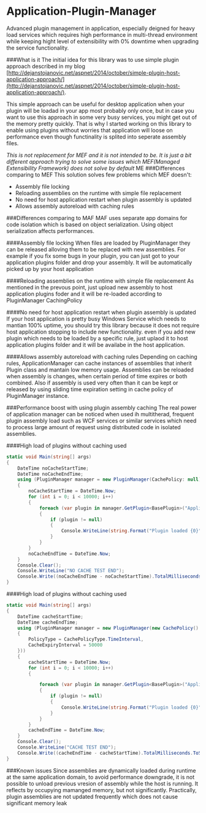 # Application-Plugin-Manager
Advanced plugin management in application, especially deigned for heavy load services which requires high performance in multi-thread environment while keeping hight level of extensibility with 0% downtime when upgrading the service functionality.

###What is it
The initial idea for this library was to use simple plugin approach described in my blog [http://dejanstojanovic.net/aspnet/2014/october/simple-plugin-host-application-approach/](http://dejanstojanovic.net/aspnet/2014/october/simple-plugin-host-application-approach/). 

This simple approach can be useful for desktop application when your plugin will be loadad in your app most probably only once, but in case you want to use this approach in some very busy services, you might get out of the memory pretty quickly. That is why I started working on this library to enable using plugins without worries that application will loose on performance even though functinality is splited into seperate assembly files.

_This is not replacement for MEF and it is not intended to be. It is just a bit different approach trying to solve some issues which MEF(Managed Extensibility Framework) does not solve by default_
ME
###Differences comparing to MEF
This solution solves few problems which MEF doesn't:
- Assembly file locking
- Reloading assemblies on the runtime with simple file replacement
- No need for host application restart when plugin assembly is updated
- Allows assembly autoreload with caching rules

###Differences comparing to MAF
MAF uses separate app domains for code isolation which is based on object serialization. Using object serialization affects performances.


####Assembly file locking
When files are loaded by PluginManager they can be released alloving them to be replaced with new assemblies. For example if you fix some bugs in your plugin, you can just got to your application plugins folder and drop your assembly. It will be automatically picked up by your host application

####Reloading assemblies on the runtime with simple file replacement
As mentioned in the prevous point, just upload new assembly to host application plugins foder and it will be re-loaded according to PluginManager CachingPolicy

####No need for host application restart when plugin assembly is updated
If your host application is pretty busy Windows Service which needs to mantian 100% uptime, you should try this library because it does not require host application stopping to include new functionality.
even if you add new plugin which needs to be loaded by a specific rule, just uplaod it to host application plugins folder and it will be availabe in the host application.

####Allows assembly autoreload with caching rules
Depending on caching rules, ApplicationManager can cache instances of assemblies that inherit Plugin class and mantain low memory usage. Assemblies can be reloaded when assembly is changes, when certain period of time expires or both combined.
Also if assembly is used very often than it can be kept or released by using sliding time expiration setting in cache policy of PluginManager instance.

###Performance boost with using plugin assembly caching
The real power of application manager can be noticed when used ih multitherad, frequent plugin assembly load such as WCF services or similar services which need to process large amount of request using distributed code in isolated assemblies.

####High load of plugins without caching used
```cs
static void Main(string[] args)
{
    DateTime noCacheStartTime;
    DateTime noCacheEndTime;
    using (PluginManager manager = new PluginManager(CachePolicy: null))
    {
		noCacheStartTime = DateTime.Now;
		for (int i = 0; i < 10000; i++)
		{
			foreach (var plugin in manager.GetPlugin<BasePlugin>("Application.Sample.Plugin1"))
			{
				if (plugin != null)
				{
					Console.WriteLine(string.Format("Plugin loaded {0}", DateTime.Now.ToString("HH:mm:ss:fff")));
				}
			}
		}
		noCacheEndTime = DateTime.Now;
    }
    Console.Clear();
    Console.WriteLine("NO CACHE TEST END");
    Console.Write((noCacheEndTime - noCacheStartTime).TotalMilliseconds.ToString());
}
```

####High load of plugins without caching used
```cs
static void Main(string[] args)
{
    DateTime cacheStartTime;
    DateTime cacheEndTime;
    using (PluginManager manager = new PluginManager(new CachePolicy()
    {
		PolicyType = CachePolicyType.TimeInterval,
		CacheExpiryInterval = 50000
    }))
    {
		cacheStartTime = DateTime.Now;
		for (int i = 0; i < 10000; i++)
		{

			foreach (var plugin in manager.GetPlugin<BasePlugin>("Application.Sample.Plugin1"))
			{
				if (plugin != null)
				{
					Console.WriteLine(string.Format("Plugin loaded {0}", DateTime.Now.ToString("HH:mm:ss:fff")));
				}
			}
		}
		cacheEndTime = DateTime.Now;
    }
    Console.Clear();
    Console.WriteLine("CACHE TEST END");
    Console.Write((cacheEndTime - cacheStartTime).TotalMilliseconds.ToString());
}
```
###Known issues
Since assemblies are dynamically loaded during runtime at the same application domain, to avoid performance downgrade, it is not possible to unload previous vresion of assembly while the host is running.
It reflects by occupying mamanged memory, but not significantly.
Practically, plugin assemblies are not updated frequently which does not cause significant memory leak
